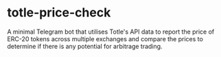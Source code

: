 # totle-price-check
A minimal Telegram bot that utilises Totle's API data to report the price of ERC-20 tokens across multiple exchanges and compare the prices to determine if there is any potential for arbitrage trading.
